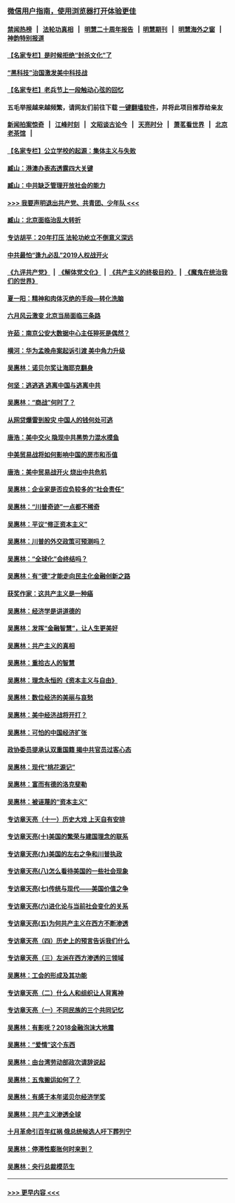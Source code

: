 ### [微信用户指南，使用浏览器打开体验更佳](https://github.com/gfw-breaker/banned-news1/blob/master/indexes/wechat-guide.md?t=0)
#### [禁闻热榜](热点新闻.md?t=0)  &nbsp;&nbsp;|&nbsp;&nbsp; [法轮功真相](https://github.com/gfw-breaker/truth/blob/master/README.md?t=0) &nbsp;&nbsp;|&nbsp;&nbsp; [明慧二十周年报告](https://github.com/gfw-breaker/mh-reports/blob/master/README.md?t=0) &nbsp;&nbsp;|&nbsp;&nbsp;[明慧期刊](https://github.com/gfw-breaker/mh-qikan) &nbsp;&nbsp;|&nbsp;&nbsp; [明慧海外之窗](https://github.com/gfw-breaker/mh-news/blob/master/README.md?t=0) &nbsp;&nbsp;|&nbsp;&nbsp; [神韵特别报道](https://github.com/gfw-breaker/mh-news/blob/master/shenyun.md?t=0)
#### [【名家专栏】是时候拒绝“封杀文化”了](../pages/nsc423/n11814093.md?t=02111655) 
#### [“黑科技”治国激发美中科技战](../pages/nsc423/n11638056.md?t=02111655) 
#### [【名家专栏】老兵节上一段触动心弦的回忆](../pages/nsc423/n11646016.md?t=02111655) 
#### 五毛举报越来越频繁，请网友们前往下载 [一键翻墙软件](https://github.com/gfw-breaker/ssr-accounts)，并将此项目推荐给亲友
#### [新闻拍案惊奇](https://github.com/gfw-breaker/banned-news1/blob/master/pages/link4.md) &nbsp;&nbsp;|&nbsp;&nbsp; [江峰时刻](https://github.com/gfw-breaker/banned-news1/blob/master/pages/link4.md) &nbsp;&nbsp;|&nbsp;&nbsp; [文昭谈古论今](https://github.com/gfw-breaker/banned-news1/blob/master/pages/link4.md) &nbsp;&nbsp;|&nbsp;&nbsp; [天亮时分](https://github.com/gfw-breaker/banned-news1/blob/master/pages/link4.md) &nbsp;&nbsp;|&nbsp;&nbsp; [萧茗看世界](https://github.com/gfw-breaker/banned-news1/blob/master/pages/link4.md) &nbsp;&nbsp;|&nbsp;&nbsp; [北京老茶馆](https://github.com/gfw-breaker/banned-news1/blob/master/pages/link4.md) &nbsp;&nbsp;|&nbsp;&nbsp; 
#### [【名家专栏】公立学校的起源：集体主义与失败](../pages/nsc423/n11601833.md?t=02111655) 
#### [臧山：港澳办表态透露四大关键](../pages/nsc423/n11421628.md?t=02111655) 
#### [臧山：中共缺乏管理开放社会的能力](../pages/nsc423/n11407457.md?t=02111655) 
#### [>>> 我要声明退出共产党、共青团、少年队 <<<](https://github.com/begood0513/goodnews/blob/master/quit/letter.md) 
#### [臧山：北京面临治乱大转折](../pages/nsc423/n11406895.md?t=02111655) 
#### [专访胡平：20年打压 法轮功屹立不倒意义深远](../pages/nsc423/n11398800.md?t=02111655) 
#### [中共最怕“逢九必乱”2019人权战开火](../pages/nsc423/n11385248.md?t=02111655) 
#### [《九评共产党》](https://github.com/begood0513/9ping.md/blob/master/README.md) &nbsp;|&nbsp; [《解体党文化》](../../../../jtdwh.md/blob/master/README.md)  &nbsp;|&nbsp; [《共产主义的终极目的》](../../../../gczydzjmd.md/blob/master/README.md) &nbsp;|&nbsp; [《魔鬼在统治我们的世界》](../../../../mgztzwmdsj.md/blob/master/README.md) 
#### [夏一阳：精神和肉体灭绝的手段—转化洗脑](../pages/nsc423/n11368250.md?t=02111655) 
#### [六月风云激变 北京当局面临三条路](../pages/nsc423/n11313668.md?t=02111655) 
#### [许茹：南京公安大数据中心主任猝死是偶然？](../pages/nsc423/n11064744.md?t=02111655) 
#### [横河：华为孟晚舟案起诉引渡 美中角力升级](../pages/nsc423/n11027230.md?t=02111655) 
#### [吴惠林：诺贝尔奖让海耶克翻身](../pages/nsc423/n10890049.md?t=02111655) 
#### [何坚：逃逃逃 逃离中国与逃离中共](../pages/nsc423/n10592891.md?t=02111655) 
#### [吴惠林：“商战”何时了？](../pages/nsc423/n10573558.md?t=02111655) 
#### [从网贷爆雷到股灾 中国人的钱何处可逃](../pages/nsc423/n10572800.md?t=02111655) 
#### [唐浩：美中交火 隐现中共黑势力混水摸鱼](../pages/nsc423/n10544040.md?t=02111655) 
#### [中美贸易战将如何影响中国的房市和币值](../pages/nsc423/n10543697.md?t=02111655) 
#### [唐浩：美中贸易战开火 烧出中共危机](../pages/nsc423/n10540126.md?t=02111655) 
#### [吴惠林：企业家是否应负较多的“社会责任”](../pages/nsc423/n10535022.md?t=02111655) 
#### [吴惠林：“川普奇迹”一点都不稀奇](../pages/nsc423/n10512808.md?t=02111655) 
#### [吴惠林：平议“修正资本主义”](../pages/nsc423/n10495724.md?t=02111655) 
#### [吴惠林：川普的外交政策可预测吗？](../pages/nsc423/n10462387.md?t=02111655) 
#### [吴惠林：“全球化”会终结吗？](../pages/nsc423/n10452838.md?t=02111655) 
#### [吴惠林：有“德”才能走向民主化金融创新之路](../pages/nsc423/n10432292.md?t=02111655) 
#### [获奖作家：这共产主义是一种癌](../pages/nsc423/n10431541.md?t=02111655) 
#### [吴惠林：经济学是讲道德的](../pages/nsc423/n10398014.md?t=02111655) 
#### [吴惠林：发挥“金融智慧”，让人生更美好](../pages/nsc423/n10375019.md?t=02111655) 
#### [吴惠林：共产主义的真相](../pages/nsc423/n10351394.md?t=02111655) 
#### [吴惠林：重拾古人的智慧](../pages/nsc423/n10337691.md?t=02111655) 
#### [吴惠林：理念永恒的《资本主义与自由》](../pages/nsc423/n10316274.md?t=02111655) 
#### [吴惠林：数位经济的美丽与哀愁](../pages/nsc423/n10292946.md?t=02111655) 
#### [吴惠林：美中经济战将开打？](../pages/nsc423/n10258825.md?t=02111655) 
#### [吴惠林：可怕的中国经济扩张](../pages/nsc423/n10219147.md?t=02111655) 
#### [政协委员提承认双重国籍 揭中共官员过客心态](../pages/nsc423/n10208809.md?t=02111655) 
#### [吴惠林：现代“桃花源记”](../pages/nsc423/n10185234.md?t=02111655) 
#### [吴惠林：富而有德的洛克斐勒](../pages/nsc423/n10142264.md?t=02111655) 
#### [吴惠林：被诬蔑的“资本主义”](../pages/nsc423/n10124816.md?t=02111655) 
#### [专访章天亮（十一）历史大戏 上天自有安排](../pages/nsc423/n10094905.md?t=02111655) 
#### [专访章天亮(十)美国的繁荣与建国理念的联系](../pages/nsc423/n10094899.md?t=02111655) 
#### [专访章天亮(九)美国的左右之争和川普执政](../pages/nsc423/n10094889.md?t=02111655) 
#### [专访章天亮(八)怎么看待美国的一些社会现象](../pages/nsc423/n10094857.md?t=02111655) 
#### [专访章天亮(七)传统与现代——美国价值之争](../pages/nsc423/n10093140.md?t=02111655) 
#### [专访章天亮(六)进化论与当前社会变化的关系](../pages/nsc423/n10092036.md?t=02111655) 
#### [专访章天亮(五)为何共产主义在西方不断渗透](../pages/nsc423/n10083620.md?t=02111655) 
#### [专访章天亮（四）历史上的预言告诉我们什么](../pages/nsc423/n10083606.md?t=02111655) 
#### [专访章天亮（三）左派在西方渗透的三领域](../pages/nsc423/n10081115.md?t=02111655) 
#### [吴惠林：工会的形成及其功能](../pages/nsc423/n10080633.md?t=02111655) 
#### [专访章天亮（二）什么人和组织让人背离神](../pages/nsc423/n10076637.md?t=02111655) 
#### [专访章天亮（一）不同民族的三个共同记忆](../pages/nsc423/n10074188.md?t=02111655) 
#### [吴惠林：有影呒？2018金融泡沫大地震](../pages/nsc423/n10040534.md?t=02111655) 
#### [吴惠林：“爱情”这个东西](../pages/nsc423/n10019423.md?t=02111655) 
#### [吴惠林：由台湾劳动部政次请辞说起](../pages/nsc423/n9979679.md?t=02111655) 
#### [吴惠林：五鬼搬运如何了？](../pages/nsc423/n9925338.md?t=02111655) 
#### [吴惠林：有感于本年诺贝尔经济学奖](../pages/nsc423/n9871883.md?t=02111655) 
#### [吴惠林：共产主义渗透全球](../pages/nsc423/n9812748.md?t=02111655) 
#### [十月革命引百年红祸 俄总统候选人吁下葬列宁](../pages/nsc423/n9810182.md?t=02111655) 
#### [吴惠林：停滞性膨胀何时来到？](../pages/nsc423/n9764136.md?t=02111655) 
#### [吴惠林：央行总裁模范生](../pages/nsc423/n9728134.md?t=02111655) 

----
#### [ >>> 更早内容 <<< ](../indexes/nsc423-earlier.md)
